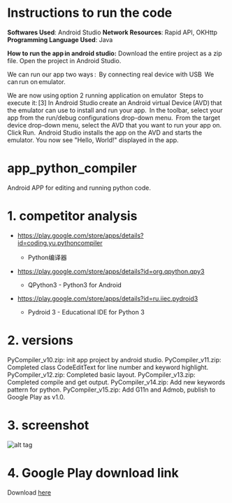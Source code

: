# Instructions to run the code
**Softwares Used**: Android Studio
**Network Resources**: Rapid API, OKHttp
**Programming Language Used**: Java

**How to run the app in android studio:** 
Download the entire project as a zip file. Open the project in Android Studio.
 
We can run our app two ways :  
By connecting real device with USB  
We can run on emulator.

We are now using option 2 running application on emulator  
Steps to execute it: [3]
In Android Studio create an Android virtual Device (AVD) that the emulator can use to install and run your app.  
In the toolbar, select your app from the run/debug configurations drop-down menu.  
From the target device drop-down menu, select the AVD that you want to run your app on. 
Click Run.  
Android Studio installs the app on the AVD and starts the emulator. You now see "Hello, World!" displayed in the app.




# app_python_compiler
Android APP for editing and running python code.


# 1. competitor analysis

* https://play.google.com/store/apps/details?id=coding.yu.pythoncompiler
   * Python编译器

* https://play.google.com/store/apps/details?id=org.qpython.qpy3
   * QPython3 - Python3 for Android
   
   
* https://play.google.com/store/apps/details?id=ru.iiec.pydroid3
   * Pydroid 3 - Educational IDE for Python 3

   
   
# 2. versions 


PyCompiler_v10.zip: init app project by android studio.
PyCompiler_v11.zip: Completed class CodeEditText for line number and keyword highlight.
PyCompiler_v12.zip: Completed basic layout.
PyCompiler_v13.zip: Completed compile and get output.
PyCompiler_v14.zip: Add new keywords pattern for python.
PyCompiler_v15.zip: Add G11n and Admob, publish to Google Play as v1.0.



# 3. screenshot

![alt tag](screenshot.png)


# 4. Google Play download link

Download [here](https://play.google.com/store/apps/details?id=compilers.ybdesire.com.pycompiler)
